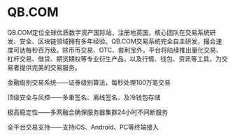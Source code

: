 # 

# QB.COM

QB.COM定位全球优质数字资产国际站，注册地英国，核心团队在交易系统研发、安全、区块链领域拥有多年经验。QB.COM交易系统完全自主研发，撮合速度可达每秒百万级。除币币交易、OTC、套利宝外，平台将陆续推出量化交易、杠杆交易、借贷、期货期权等专业衍生产品，以及行情、钱包、资讯等工具，为交易者提供完美的交易服务。

金融级别交易系统——证券级别算法，每秒处理100万笔交易

顶级安全与风控——多重签名、离线签名、及冷钱包存储

极高稳定性——多网融合确保服务器集群24小时不间断服务

全平台交易支持——支持iOS、Android、PC等终端接入

